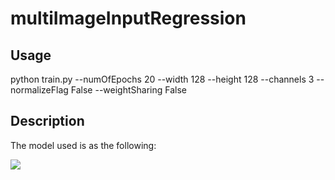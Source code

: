 # multiImageInputRegression

## Usage

python train.py --numOfEpochs  20 --width  128 --height 128 --channels 3  --normalizeFlag False --weightSharing False

## Description

The model used is as the following:

<img src="https://github.com/Walid-Ahmed/multiImageInputRegression/blob/master/model.png"  align="middle">
